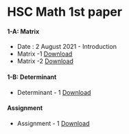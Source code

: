 # HSC Math 1st paper

#### 1-A: Matrix
- Date : 2 August 2021 - Introduction
- Matrix -1 [Download](https://github.com/riadhassan/riad-hassan-note/raw/master/exampleSite/static/files/2.%20Matrix%20(7-8-21).pdf)
- Matrix -2 [Download](https://github.com/riadhassan/riad-hassan-note/raw/master/exampleSite/static/files/Matrix%20-%20%202.pdf)
#### 1-B: Determinant
- Determinant - 1 [Download](https://github.com/riadhassan/riad-hassan-note/raw/master/exampleSite/static/files/Matrix%20-%20%203.pdf)

#### Assignment
- Assignment - 1 [Download](https://github.com/riadhassan/riad-hassan-note/raw/master/exampleSite/static/files/Assignment%201.pdf)
